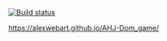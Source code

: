 [![Build status](https://ci.appveyor.com/api/projects/status/i0o1hpdjk6d6d6ax?svg=true)](https://ci.appveyor.com/project/AlexWEBArt/ahj-dom-game)

https://alexwebart.github.io/AHJ-Dom_game/